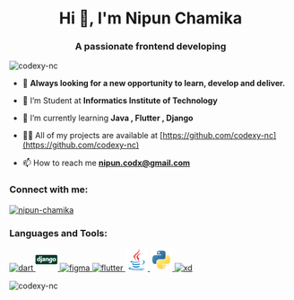 <h1 align="center">Hi 👋, I'm Nipun Chamika</h1>
<h3 align="center">A passionate frontend developing</h3>

<p align="left"> <img src="https://komarev.com/ghpvc/?username=codexy-nc&label=Profile%20views&color=0e75b6&style=flat" alt="codexy-nc" /> </p>

- 🤔 **Always looking for a new opportunity to learn, develop and deliver.**

- 🔭 I’m Student at **Informatics Institute of Technology**

- 🌱 I’m currently learning **Java , Flutter , Django**

- 👨‍💻 All of my projects are available at [https://github.com/codexy-nc](https://github.com/codexy-nc)

- 📫 How to reach me **nipun.codx@gmail.com**

<h3 align="left">Connect with me:</h3>
<p align="left">
<a href="https://linkedin.com/in/nipun-chamika" target="blank"><img align="center" src="https://raw.githubusercontent.com/rahuldkjain/github-profile-readme-generator/master/src/images/icons/Social/linked-in-alt.svg" alt="nipun-chamika" height="30" width="40" /></a>
</p>

<h3 align="left">Languages and Tools:</h3>
<p align="left"> <a href="https://dart.dev" target="_blank"> <img src="https://www.vectorlogo.zone/logos/dartlang/dartlang-icon.svg" alt="dart" width="40" height="40"/> </a> <a href="https://www.djangoproject.com/" target="_blank"> <img src="https://raw.githubusercontent.com/devicons/devicon/master/icons/django/django-original.svg" alt="django" width="40" height="40"/> </a> <a href="https://www.figma.com/" target="_blank"> <img src="https://www.vectorlogo.zone/logos/figma/figma-icon.svg" alt="figma" width="40" height="40"/> </a> <a href="https://flutter.dev" target="_blank"> <img src="https://www.vectorlogo.zone/logos/flutterio/flutterio-icon.svg" alt="flutter" width="40" height="40"/> </a> <a href="https://www.java.com" target="_blank"> <img src="https://raw.githubusercontent.com/devicons/devicon/master/icons/java/java-original.svg" alt="java" width="40" height="40"/> </a> <a href="https://www.python.org" target="_blank"> <img src="https://raw.githubusercontent.com/devicons/devicon/master/icons/python/python-original.svg" alt="python" width="40" height="40"/> </a> <a href="https://www.adobe.com/products/xd.html" target="_blank"> <img src="https://cdn.worldvectorlogo.com/logos/adobe-xd.svg" alt="xd" width="40" height="40"/> </a> </p>

<p><img align="center" src="https://github-readme-stats.vercel.app/api/top-langs?username=codexy-nc&show_icons=true&locale=en&layout=compact" alt="codexy-nc" /></p>
